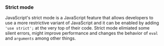 ### Strict mode

JavaScript's strict mode is a JavaScript feature that allows developers to use a more restrictive variant of JavaScript and it can be enabled by adding `'use strict';` at the very top of their code.
Strict mode elimiated some silent errors, might improve performance and changes the behavior of `eval` and `arguments` among other things.
